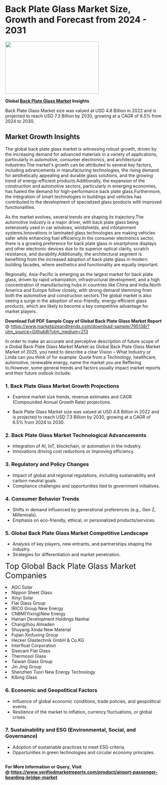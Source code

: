 <H1>Back Plate Glass Market Size, Growth and Forecast from 2024 - 2031</H1><img class="aligncenter size-medium wp-image-584254" src="https://thirdeyenews.in/wp-content/uploads/2024/09/Global-Market-Research-300x168.jpeg" alt="" width="300" height="168" /><p><strong>Global&nbsp;<a href="https://www.marketsizeandtrends.com/download-sample/795138/?utm_source=Github8j?utm_medium=213">Back Plate Glass Market</a> Insights</strong></p><p>Back Plate Glass Market size was valued at USD 4.8 Billion in 2022 and is projected to reach USD 7.3 Billion by 2030, growing at a CAGR of 6.5% from 2024 to 2030.</p><p><h2>Market Growth Insights</h2> <p>The global back plate glass market is witnessing robust growth, driven by the increasing demand for advanced materials in a variety of applications, particularly in automotive, consumer electronics, and architectural industries.The market's growth can be attributed to several key factors, including advancements in manufacturing technologies, the rising demand for aesthetically appealing and durable glass solutions, and the growing trend of energy-efficient products.Additionally, the expansion of the construction and automotive sectors, particularly in emerging economies, has fueled the demand for high-performance back plate glass.Furthermore, the integration of smart technologies in buildings and vehicles has contributed to the development of specialized glass products with improved functionalities.</p> <p>As the market evolves, several trends are shaping its trajectory.The automotive industry is a major driver, with back plate glass being extensively used in car windows, windshields, and infotainment systems.Innovations in laminated glass technologies are making vehicles safer while enhancing fuel efficiency.In the consumer electronics sector, there is a growing preference for back plate glass in smartphone displays and other electronic devices due to its superior optical clarity, scratch resistance, and durability.Additionally, the architectural segment is benefiting from the increased adoption of back plate glass in modern building facades, where aesthetics and functionality are equally important.</p> <p>Regionally, Asia-Pacific is emerging as the largest market for back plate glass, driven by rapid urbanization, infrastructural development, and a high concentration of manufacturing hubs in countries like China and India.North America and Europe follow closely, with strong demand stemming from both the automotive and construction sectors.The global market is also seeing a surge in the adoption of eco-friendly, energy-efficient glass products, which are likely to become a key competitive advantage for market players.</p> <p><span class=""><strong>Download Full PDF Sample Copy of Global Back Plate Glass Market Report</strong> @ <a href="https://www.marketsizeandtrends.com/download-sample/795138/?utm_source=Github8j?utm_medium=213" target="_blank">https://www.marketsizeandtrends.com/download-sample/795138/?utm_source=Github8j?utm_medium=213</a></span></p><p>In order to make an accurate and perceptive description of future scope of a Global&nbsp;Back Plate Glass Market Market as Global&nbsp;Back Plate Glass Market Market of 2025, you need to describe a clear Vision &ndash; What Industry or Linda can you think of for example: Quote from a Technology, healthcare, automotive, renewable energy, name the market you are Reffering to.However, some general trends and factors usually impact market reports and their future outlook include:</p><h3>1.&nbsp;<strong>Back Plate Glass Market Growth Projections</strong></h3><ul><li>Examine market size trends, revenue estimates and CAGR (Compounded Annual Growth Rate) projections.</li><li><p>Back Plate Glass Market size was valued at USD 4.8 Billion in 2022 and is projected to reach USD 7.3 Billion by 2030, growing at a CAGR of 6.5% from 2024 to 2030.</p></li></ul><h3>2.&nbsp;<strong>Back Plate Glass Market Technological Advancements</strong></h3><ul><li>Integration of AI, IoT, blockchain, or automation in the industry.</li><li>Innovations driving cost reductions or improving efficiency.</li></ul><h3>3.&nbsp;<strong>Regulatory and Policy Changes</strong></h3><ul><li>Impact of global and regional regulations, including sustainability and carbon-neutral goals.</li><li>Compliance challenges and opportunities tied to government initiatives.</li></ul><h3>4.&nbsp;<strong>Consumer Behavior Trends</strong></h3><ul><li>Shifts in demand influenced by generational preferences (e.g., Gen Z, Millennials).</li><li>Emphasis on eco-friendly, ethical, or personalized products/services.</li></ul><h3>5.&nbsp;<strong>Global Back Plate Glass Market Competitive Landscape</strong></h3><ul><li>Analysis of key players, new entrants, and partnerships shaping the industry.</li><li>Strategies for differentiation and market penetration.</li></ul><p data-pm-slice="1 1 []"><span style="color: inherit; font-family: inherit; font-size: 25px;">Top Global Back Plate Glass Market Companies</span></p><div class="" data-test-id=""><p><li>AGC Solar</li><li> Nippon Sheet Glass</li><li> Xinyi Solar</li><li> Flat Glass Group</li><li> IRICO Group New Energy</li><li> CNBM(Yixing)New Energy</li><li> Hainan Development Holdings Nanhai</li><li> Changzhou Almaden</li><li> Shuyang Xinda New Material</li><li> Fujian Xinfuxing Group</li><li> Hecker Glastechnik GmbH & Co.KG</li><li> Interfloat Corporation</li><li> Sisecam Flat Glass</li><li> Thermosol Glass</li><li> Taiwan Glass Group</li><li> Jin Jing Group</li><li> Shenzhen Tuori New Energy Technology</li><li> Kibing Glass</li></p></div><h3>6.&nbsp;<strong>Economic and Geopolitical Factors</strong></h3><ul><li>Influence of global economic conditions, trade policies, and geopolitical events.</li><li>Resilience of the market to inflation, currency fluctuations, or global crises.</li></ul><h3>7.&nbsp;<strong>Sustainability and ESG (Environmental, Social, and Governance)</strong></h3><ul><li>Adoption of sustainable practices to meet ESG criteria.</li><li>Opportunities in green technologies and circular economy principles.</li></ul><h2><strong style="font-size: 14px;">For More Information or Query, Visit @&nbsp;</strong><a style="background-color: #ffffff; font-size: 14px;" href="https://www.marketsizeandtrends.com/report/back-plate-glass-market/" target="_blank">https://www.verifiedmarketreports.com/product/airport-passenger-boarding-bridge-market</a></h2>